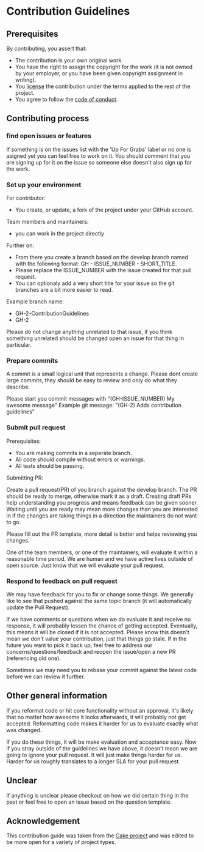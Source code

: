 # Contribution Guidelines

## Prerequisites

By contributing, you assert that:

* The contribution is your own original work.
* You have the right to assign the copyright for the work (it is not owned by your employer, or
  you have been given copyright assignment in writing).
* You [license](./LICENSE) the contribution under the terms applied to the rest of the project.
* You agree to follow the [code of conduct](./CODE_OF_CONDUCT.md).


## Contributing process
### find open issues or features

 
If something is on the issues list with the 'Up For Grabs' label or no one is asigned yet you can feel free to work on it. You should comment that you are signing up for it on the issue so someone else doesn't also sign up for the work.

### Set up your environment

For contributor:
 * You create, or update, a fork of the project under your GitHub account.

Team members and maintainers:
 + you can work in the project directly

Further on:
 * From there you create a branch based on the develop branch named with the following format: GH - ISSUE_NUMBER - SHORT_TITLE.
 * Please replace the ISSUE_NUMBER with the issue created for that pull request.
 * You can optionaly add a very short title for your issue so the git branches are a bit more easier to read.
 
 Example branch name:
 * GH-2-ContributionGuidelines
 * GH-2
 
Please do not change anything unrelated to that issue, if you think something unrelated should be changed open an issue for that thing in particular.
 

### Prepare commits

A commit is a small logical unit that represents a change.
Please dont create large commits, they should be easy to review and only do what they describe.

Please start you commit messages with "(GH-ISSUE_NUMBER) My awesome message"
Example git message: "(GH-2) Adds contribution guidelines"


### Submit pull request
Prerequisites:

 * You are making commits in a seperate branch.
 * All code should compile without errors or warnings.
 * All tests should be passing.

Submitting PR:

Create a pull request(PR) of you branch against the develop branch.
The PR should be ready to merge, otherwise mark it as a draft.
Creating draft PRs help understanding you progress and means feedback can be given sooner. Waiting until you are ready may mean more changes than you are
interested in if the changes are taking things in a direction the maintainers do not want to go.

Please fill out the PR template, more detail is better and helps reviewing you changes.

One of the team members, or one of the maintainers, will evaluate it within a
reasonable time period. We are human and we have active lives outside of open source. Just know that we will evaluate your pull request.

### Respond to feedback on pull request

We may have feedback for you to fix or change some things. We generally like to see that pushed against the same topic branch (it will automatically update the Pull Request).

If we have comments or questions when we do evaluate it and receive no response, it will probably lessen the chance of getting accepted. Eventually, this means it will be closed if it is not accepted.
Please know this doesn't mean we don't value your contribution, just that things go stale. If in the future you want to pick it back up, feel free to address our concerns/questions/feedback and reopen the issue/open a new PR (referencing old one).

Sometimes we may need you to rebase your commit against the latest code before we can review it further.


## Other general information
If you reformat code or hit core functionality without an approval,
it's likely that no matter how awesome it looks afterwards, it will probably not get accepted.
Reformatting code makes it harder for us to evaluate exactly what was changed.

If you do these things, it will be make evaluation and acceptance easy.
Now if you stray outside of the guidelines we have above, it doesn't mean we are going to ignore
your pull request. It will just make things harder for us.
Harder for us roughly translates to a longer SLA for your pull request.

## Unclear
If anything is unclear please checkout on how we did certain thing in the past or feel free to open an issue based on the question template.


## Acknowledgement

This contribution guide was taken from the [Cake project](https://github.com/cake-build/cake)
and was edited to be more open for a variety of project types.
